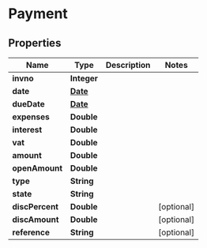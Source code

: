 

# Payment

## Properties

Name | Type | Description | Notes
------------ | ------------- | ------------- | -------------
**invno** | **Integer** |  | 
**date** | [**Date**](Date.md) |  | 
**dueDate** | [**Date**](Date.md) |  | 
**expenses** | **Double** |  | 
**interest** | **Double** |  | 
**vat** | **Double** |  | 
**amount** | **Double** |  | 
**openAmount** | **Double** |  | 
**type** | **String** |  | 
**state** | **String** |  | 
**discPercent** | **Double** |  |  [optional]
**discAmount** | **Double** |  |  [optional]
**reference** | **String** |  |  [optional]




